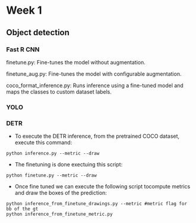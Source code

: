 # Week 1

## Object detection
### Fast R CNN

finetune.py: Fine-tunes the model without augmentation.

finetune_aug.py: Fine-tunes the model with configurable augmentation.

coco_format_inference.py: Runs inference using a fine-tuned model and maps the classes to custom dataset labels.


### YOLO
### DETR
* To execute the DETR inference, from the pretrained COCO dataset, execute this command:
```
python inference.py --metric --draw
```

* The finetuning is done exectuing this script:
```
python finetune.py --metric --draw
```

* Once fine tuned we can execute the following script tocompute metrics and draw the boxes of the prediction:
```
python inference_from_finetune_drawings.py --metric #metric flag for bb of the gt
python inference_from_finetune_metric.py
```
